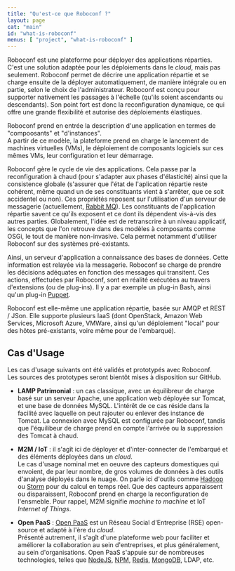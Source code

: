 ```yaml
---
title: "Qu'est-ce que Roboconf ?"
layout: page
cat: "main"
id: "what-is-roboconf"
menus: [ "project", "what-is-roboconf" ]
---
```


Roboconf est une plateforme pour déployer des applications réparties.  
C'est une solution adaptée pour les déploiements dans le *cloud*, mais pas seulement. Roboconf permet
de décrire une application répartie et se charge ensuite de la déployer automatiquement, de manière intégrale
ou en partie, selon le choix de l'administrateur. Roboconf est conçu pour supporter nativement les passages à l'échelle
(qu'ils soient ascendants ou descendants). Son point fort est donc la reconfiguration dynamique, ce qui offre
une grande flexibilité et autorise des déploiements élastiques. 

Roboconf prend en entrée la description d'une application en termes de "compoosants" et "d'instances".  
A partir de ce modèle, la plateforme prend en charge le lancement de machines virtuelles (VMs), le déploiement
de composants logiciels sur ces mêmes VMs, leur configuration et leur démarrage.

Roboconf gère le cycle de vie des applications. Cela passe par la reconfiguration à chaud (pour s'adapter aux phases
d'élasticité) ainsi que la consistence globale (s'assurer que l'état de l'aplication répartie reste cohérent, même
quand un de ses constituants vient à s'arrêter, que ce soit accidentel ou non). Ces propriétés reposent sur l'utilisation
d'un serveur de messagerie (actuellement, [Rabbit MQ](https://www.rabbitmq.com)). Les constituants de l'application répartie
savent ce qu'ils exposent et ce dont ils dépendent vis-à-vis des autres parties. Globalement, l'idée est de retranscrire à
un niveau applicatif, les concepts que l'on retrouve dans des modèles à composants comme OSGi, le tout de manière non-invasive.
Cela permet notamment d'utiliser Roboconf sur des systèmes pré-existants.

Ainsi, un serveur d'application a connaissance
des bases de données. Cette information est relayée via la messagerie. Roboconf se charge de prendre les décisions adéquates
en fonction des messages qui transitent. Ces actions, effectuées par Roboconf, sont en réalité exécutées au travers d'extensions
(ou de plug-ins). Il y a par exemple un plug-in Bash, ainsi qu'un plug-in [Puppet](http://puppetlabs.com). 

Roboconf est elle-même une application répartie, basée sur AMQP et REST / JSon. Elle supporte plusieurs IaaS (dont
 OpenStack, Amazon Web Services, Microsoft Azure, VMWare, ainsi qu'un déploiement "local" pour des hôtes pré-existants, voire
 même pour de l'embarqué).

## Cas d'Usage

Les cas d'usage suivants ont été validés et prototypés avec Roboconf.  
Les sources des prototypes seront bientôt mises à disposition sur GitHub.

* **LAMP Patrimonial** : un cas classique, avec un équilibreur de charge basé sur un serveur Apache, une application web
déployée sur Tomcat, et une base de données MySQL. L'intérêt de ce cas réside dans la facilité avec laquelle on peut rajouter
ou enlever des instance de Tomcat. La connexion avec MySQL est configurée par Roboconf, tandis que l'équilibeur de charge
prend en compte l'arrivée ou la suppression des Tomcat à chaud.

* **M2M / IoT** : il s'agît ici de déployer et d'inter-connecter de l'embarqué et des éléments déployées dans un *cloud*.  
Le cas d'usage nominal met en oeuvre des capteurs domestiques qui envoient, de par leur nombre, de gros volumes de données
à des outils d'analyse déployés dans le nuage. On parle ici d'outils comme [Hadoop](http://hadoop.apache.org/) ou 
[Storm](http://storm.incubator.apache.org/) pour du calcul en temps réel. Que des capteurs apparaissent ou disparaissent,
Roboconf prend en charge la reconfiguration de l'ensmeble. Pour rappel, M2M signifie *machine to machine* et IoT *Internet of Things*.

* **Open PaaS** : [Open PaaS](http://open-paas.org) est un Réseau Social d'Entreprise (RSE) open-source 
et adapté à l'ère du *cloud*.  
Présenté autrement, il s'agît d'une plateforme web pour faciliter et améliorer la collaboration au sein d'entreprises, et plus généralement,
au sein d'organisations. Open PaaS s'appuie sur de nombreuses technologies, telles que [NodeJS](http://nodejs.org/), [NPM](http://www.npmjs.org/),
 [Redis](http://redis.io/), [MongoDB](http://www.mongodb.org/), LDAP, etc.
